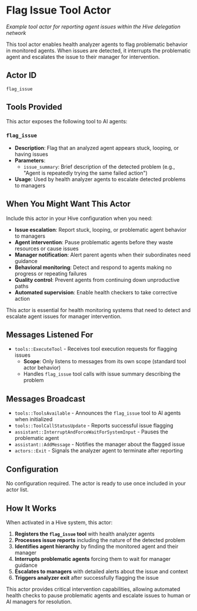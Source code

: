 # Flag Issue Tool Actor

*Example tool actor for reporting agent issues within the Hive delegation network*

This tool actor enables health analyzer agents to flag problematic behavior in monitored agents. When issues are detected, it interrupts the problematic agent and escalates the issue to their manager for intervention.

## Actor ID
`flag_issue`

## Tools Provided

This actor exposes the following tool to AI agents:

### `flag_issue`
- **Description**: Flag that an analyzed agent appears stuck, looping, or having issues
- **Parameters**:
  - `issue_summary`: Brief description of the detected problem (e.g., "Agent is repeatedly trying the same failed action")
- **Usage**: Used by health analyzer agents to escalate detected problems to managers

## When You Might Want This Actor

Include this actor in your Hive configuration when you need:

- **Issue escalation**: Report stuck, looping, or problematic agent behavior to managers
- **Agent intervention**: Pause problematic agents before they waste resources or cause issues
- **Manager notification**: Alert parent agents when their subordinates need guidance
- **Behavioral monitoring**: Detect and respond to agents making no progress or repeating failures
- **Quality control**: Prevent agents from continuing down unproductive paths
- **Automated supervision**: Enable health checkers to take corrective action

This actor is essential for health monitoring systems that need to detect and escalate agent issues for manager intervention.

## Messages Listened For

- `tools::ExecuteTool` - Receives tool execution requests for flagging issues
  - **Scope**: Only listens to messages from its own scope (standard tool actor behavior)
  - Handles `flag_issue` tool calls with issue summary describing the problem

## Messages Broadcast

- `tools::ToolsAvailable` - Announces the `flag_issue` tool to AI agents when initialized
- `tools::ToolCallStatusUpdate` - Reports successful issue flagging
- `assistant::InterruptAndForceWaitForSystemInput` - Pauses the problematic agent
- `assistant::AddMessage` - Notifies the manager about the flagged issue
- `actors::Exit` - Signals the analyzer agent to terminate after reporting

## Configuration

No configuration required. The actor is ready to use once included in your actor list.

## How It Works

When activated in a Hive system, this actor:

1. **Registers the `flag_issue` tool** with health analyzer agents
2. **Processes issue reports** including the nature of the detected problem
3. **Identifies agent hierarchy** by finding the monitored agent and their manager
4. **Interrupts problematic agents** forcing them to wait for manager guidance
5. **Escalates to managers** with detailed alerts about the issue and context
6. **Triggers analyzer exit** after successfully flagging the issue

This actor provides critical intervention capabilities, allowing automated health checks to pause problematic agents and escalate issues to human or AI managers for resolution.